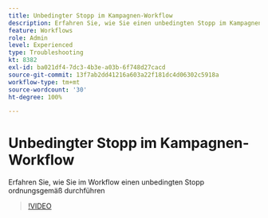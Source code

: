 ```yaml
---
title: Unbedingter Stopp im Kampagnen-Workflow
description: Erfahren Sie, wie Sie einen unbedingten Stopp im Kampagnen-Workflow durchführen.
feature: Workflows
role: Admin
level: Experienced
type: Troubleshooting
kt: 8382
exl-id: ba021df4-7dc3-4b3e-a03b-6f748d27cacd
source-git-commit: 13f7ab2dd41216a603a22f181dc4d06302c5918a
workflow-type: tm+mt
source-wordcount: '30'
ht-degree: 100%

---
```


# Unbedingter Stopp im Kampagnen-Workflow

Erfahren Sie, wie Sie im Workflow einen unbedingten Stopp ordnungsgemäß durchführen

>[!VIDEO](https://video.tv.adobe.com/v/335887?quality=12&learn=on)
